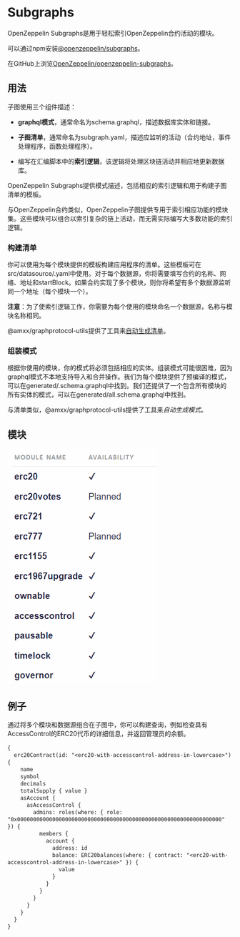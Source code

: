 # Subgraphs
OpenZeppelin Subgraphs是用于轻松索引OpenZeppelin合约活动的模块。

可以通过npm安装[@openzeppelin/subgraphs](https://www.npmjs.com/package/@openzeppelin/subgraphs)。

在GitHub上浏览[OpenZeppelin/openzeppelin-subgraphs](https://github.com/OpenZeppelin/openzeppelin-subgraphs)。

## 用法
子图使用三个组件描述：

* **graphql模式**，通常命名为schema.graphql，描述数据库实体和链接。

* **子图清单**，通常命名为subgraph.yaml，描述应监听的活动（合约地址，事件处理程序，函数处理程序）。

* 编写在汇编脚本中的**索引逻辑**，该逻辑将处理区块链活动并相应地更新数据库。

OpenZeppelin Subgraphs提供模式描述，包括相应的索引逻辑和用于构建子图清单的模板。

与OpenZeppelin合约类似，OpenZeppelin子图提供专用于索引相应功能的模块集。这些模块可以组合以索引复杂的链上活动，而无需实际编写大多数功能的索引逻辑。

### 构建清单
你可以使用为每个模块提供的模板构建应用程序的清单。这些模板可在src/datasource/<module-name>.yaml中使用。对于每个数据源，你将需要填写合约的名称、网络、地址和startBlock。如果合约实现了多个模块，则你将希望有多个数据源监听同一个地址（每个模块一个）。

**注意**：为了使索引逻辑工作，你需要为每个使用的模块命名一个数据源，名称与模块名称相同。

@amxx/graphprotocol-utils提供了工具来[自动生成清单](../Automatic-Generation/Automatic-Generation.md)。

### 组装模式
根据你使用的模块，你的模式将必须包括相应的实体。组装模式可能很困难，因为graphql模式不本地支持导入和合并操作。我们为每个模块提供了预编译的模式，可以在generated/<module-name>.schema.graphql中找到。我们还提供了一个包含所有模块的所有实体的模式，可以在generated/all.schema.graphql中找到。

与清单类似，@amxx/graphprotocol-utils提供了工具来*自动生成模式*。

## 模块
![Subgraphs-1.png](img/Subgraphs.png)

## 例子
通过将多个模块和数据源组合在子图中，你可以构建查询，例如检查具有AccessControl的ERC20代币的详细信息，并返回管理员的余额。
```
{
  erc20Contract(id: "<erc20-with-accesscontrol-address-in-lowercase>") {
    name
    symbol
    decimals
    totalSupply { value }
    asAccount {
      asAccessControl {
        admins: roles(where: { role: "0x0000000000000000000000000000000000000000000000000000000000000000" }) {
          members {
            account {
              address: id
              balance: ERC20balances(where: { contract: "<erc20-with-accesscontrol-address-in-lowercase>" }) {
                value
              }
            }
          }
        }
      }
    }
  }
}
```
